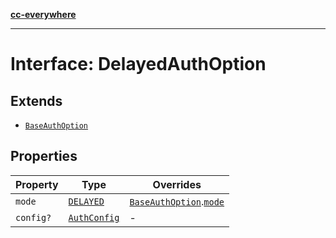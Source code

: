 [**cc-everywhere**](../../../../../index.md)

***

# Interface: DelayedAuthOption

## Extends

- [`BaseAuthOption`](../../authentication-types/interfaces/base-auth-option.md)

## Properties

| Property | Type | Overrides |
| ------ | ------ | ------ |
| <a id="mode"></a> `mode` | [`DELAYED`](../../authentication-types/enumerations/auth-mode.md#delayed) | [`BaseAuthOption`](../../authentication-types/interfaces/base-auth-option.md).[`mode`](../../authentication-types/interfaces/base-auth-option.md#mode) |
| <a id="config"></a> `config?` | [`AuthConfig`](../../authentication-types/interfaces/auth-config.md) | - |
